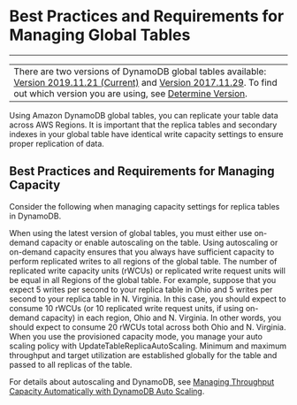# Best Practices and Requirements for Managing Global Tables<a name="V2globaltables_reqs_bestpractices"></a>


****  

|  | 
| --- |
| There are two versions of DynamoDB global tables available: [Version 2019\.11\.21 \(Current\)](globaltables.V2.md) and [Version 2017\.11\.29](globaltables.V1.md)\. To find out which version you are using, see [Determine Version](globaltables.DetermineVersion.md)\. | 

Using Amazon DynamoDB global tables, you can replicate your table data across AWS Regions\. It is important that the replica tables and secondary indexes in your global table have identical write capacity settings to ensure proper replication of data\.

## Best Practices and Requirements for Managing Capacity<a name="V2globaltables_reqs_bestpractices.tables"></a>

Consider the following when managing capacity settings for replica tables in DynamoDB\.

When using the latest version of global tables, you must either use on\-demand capacity or enable autoscaling on the table\. Using autoscaling or on\-demand capacity ensures that you always have sufficient capacity to perform replicated writes to all regions of the global table\. The number of replicated write capacity units \(rWCUs\) or replicated write request units will be equal in all Regions of the global table\. For example, suppose that you expect 5 writes per second to your replica table in Ohio and 5 writes per second to your replica table in N\. Virginia\. In this case, you should expect to consume 10 rWCUs \(or 10 replicated write request units, if using on\-demand capacity\) in each region, Ohio and N\. Virginia\. In other words, you should expect to consume 20 rWCUs total across both Ohio and N\. Virginia\. When you use the provisioned capacity mode, you manage your auto scaling policy with UpdateTableReplicaAutoScaling\. Minimum and maximum throughput and target utilization are established globally for the table and passed to all replicas of the table\.

For details about autoscaling and DynamoDB, see [Managing Throughput Capacity Automatically with DynamoDB Auto Scaling](AutoScaling.md)\. 